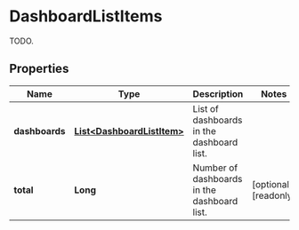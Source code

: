 

# DashboardListItems

TODO.
## Properties

Name | Type | Description | Notes
------------ | ------------- | ------------- | -------------
**dashboards** | [**List&lt;DashboardListItem&gt;**](DashboardListItem.md) | List of dashboards in the dashboard list. | 
**total** | **Long** | Number of dashboards in the dashboard list. |  [optional] [readonly]



